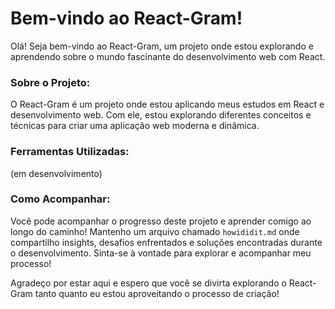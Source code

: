 # Bem-vindo ao React-Gram!

Olá! Seja bem-vindo ao React-Gram, um projeto onde estou explorando e aprendendo sobre o mundo fascinante do desenvolvimento web com React.

### Sobre o Projeto:

O React-Gram é um projeto onde estou aplicando meus estudos em React e desenvolvimento web. Com ele, estou explorando diferentes conceitos e técnicas para criar uma aplicação web moderna e dinâmica.

### Ferramentas Utilizadas:

(em desenvolvimento)

### Como Acompanhar:

Você pode acompanhar o progresso deste projeto e aprender comigo ao longo do caminho! Mantenho um arquivo chamado `howididit.md` onde compartilho insights, desafios enfrentados e soluções encontradas durante o desenvolvimento. Sinta-se à vontade para explorar e acompanhar meu processo!

Agradeço por estar aqui e espero que você se divirta explorando o React-Gram tanto quanto eu estou aproveitando o processo de criação!
